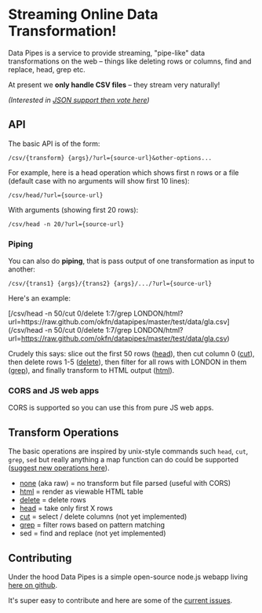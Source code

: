 # Streaming Online Data Transformation!

Data Pipes is a service to provide streaming, "pipe-like" data transformations on the web &ndash; things like deleting rows or columns, find and replace, head, grep etc.

At present we **only handle CSV files** &ndash; they stream very naturally!

*(Interested in [JSON support then vote here][json-issue])*

[json-issue]: https://github.com/okfn/datapipes/issues/16

## API

The basic API is of the form:

    /csv/{transform} {args}/?url={source-url}&other-options...

For example, here is a head operation which shows first n rows or a file (default case with no arguments will show first 10 lines):

    /csv/head/?url={source-url}

With arguments (showing first 20 rows):

    /csv/head -n 20/?url={source-url}

### Piping

You can also do **piping**, that is pass output of one transformation as input to another:

    /csv/{trans1} {args}/{trans2} {args}/.../?url={source-url}

Here's an example:

[/csv/head -n 50/cut 0/delete 1:7/grep LONDON/html?url=https&#58;//raw.github.com/okfn/datapipes/master/test/data/gla.csv](/csv/head -n 50/cut 0/delete 1:7/grep LONDON/html?url=https://raw.github.com/okfn/datapipes/master/test/data/gla.csv)

Crudely this says: slice out the first 50 rows ([head][]), then cut column 0 ([cut][]),
then delete rows 1-5 ([delete][]), then filter for all rows with LONDON in them
([grep][]), and finally transform to HTML output ([html][]).

### CORS and JS web apps

CORS is supported so you can use this from pure JS web apps.

## Transform Operations

The basic operations are inspired by unix-style commands such `head`, `cut`, `grep`, `sed` but really anything a map function can do could be supported ([suggest new operations here][suggest]).

[suggest]: https://github.com/okfn/datapipes/issues

* [none][] (aka raw) = no transform but file parsed (useful with CORS)
* [html][] = render as viewable HTML table
* [delete][] = delete rows
* [head][] = take only first X rows
* [cut][] = select / delete columns (not yet implemented)
* [grep][] = filter rows based on pattern matching
* sed = find and replace (not yet implemented)

[none]: /none/
[delete]: /delete/
[grep]: /grep/
[head]: /head/
[html]: /html/
[cut]: /cut/

<h2 id="contributing">Contributing</h2>

Under the hood Data Pipes is a simple open-source node.js webapp living [here on github][source].

It's super easy to contribute and here are some of the [current issues][issues].

[source]: https://github.com/okfn/datapipes
[issues]: https://github.com/okfn/datapipes/issues

